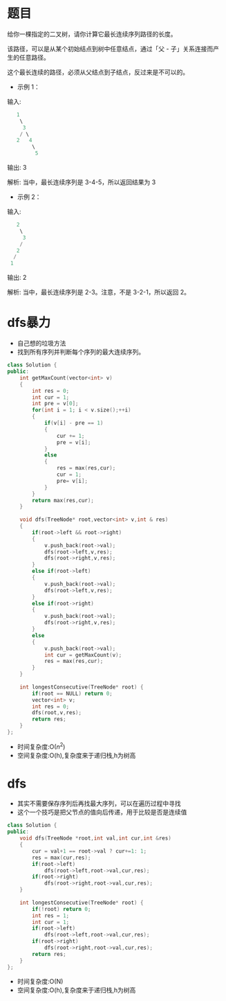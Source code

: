 # 题目
给你一棵指定的二叉树，请你计算它最长连续序列路径的长度。

该路径，可以是从某个初始结点到树中任意结点，通过「父 - 子」关系连接而产生的任意路径。

这个最长连续的路径，必须从父结点到子结点，反过来是不可以的。

* 示例 1：

输入:
```cpp
   1
    \
     3
    / \
   2   4
        \
         5
```
输出: 3

解析: 当中，最长连续序列是 3-4-5，所以返回结果为 3
* 示例 2：

输入:
```cpp
   2
    \
     3
    / 
   2    
  / 
 1
```
输出: 2 

解析: 当中，最长连续序列是 2-3。注意，不是 3-2-1，所以返回 2。

# dfs暴力
* 自己想的垃圾方法
* 找到所有序列并判断每个序列的最大连续序列。
```cpp
class Solution {
public:
    int getMaxCount(vector<int> v)
    {
        int res = 0;
        int cur = 1;
        int pre = v[0];
        for(int i = 1; i < v.size();++i)
        {
            if(v[i] - pre == 1)
            {
                cur += 1;
                pre = v[i];
            }
            else
            {
                res = max(res,cur);
                cur = 1;
                pre= v[i];
            }
        }
        return max(res,cur);
    }
    
    void dfs(TreeNode* root,vector<int> v,int & res)
    {
        if(root->left && root->right)
        {
            v.push_back(root->val);
            dfs(root->left,v,res);
            dfs(root->right,v,res);
        }
        else if(root->left)
        {
            v.push_back(root->val);
            dfs(root->left,v,res);
        }
        else if(root->right)
        {
            v.push_back(root->val);
            dfs(root->right,v,res);
        }
        else
        {
            v.push_back(root->val);
            int cur = getMaxCount(v);
            res = max(res,cur);
        }
    }
    
    int longestConsecutive(TreeNode* root) {
        if(root == NULL) return 0;
        vector<int> v;
        int res = 0;
        dfs(root,v,res);
        return res;
    }
};
```

* 时间复杂度:O($n^{2}$)
* 空间复杂度:O(h),复杂度来于递归栈,h为树高

# dfs
* 其实不需要保存序列后再找最大序列，可以在遍历过程中寻找
* 这个一个技巧是把父节点的值向后传递，用于比较是否是连续值
```cpp
class Solution {
public:
    void dfs(TreeNode *root,int val,int cur,int &res)
    {
        cur = val+1 == root->val ? cur+=1: 1;
        res = max(cur,res);
        if(root->left)
            dfs(root->left,root->val,cur,res);
        if(root->right)
            dfs(root->right,root->val,cur,res);
    }
        
    int longestConsecutive(TreeNode* root) {
        if(!root) return 0;
        int res = 1;
        int cur = 1;
        if(root->left)
            dfs(root->left,root->val,cur,res);
        if(root->right)
            dfs(root->right,root->val,cur,res);
        return res;
    }
};
```
* 时间复杂度:O(N)
* 空间复杂度:O(h),复杂度来于递归栈,h为树高